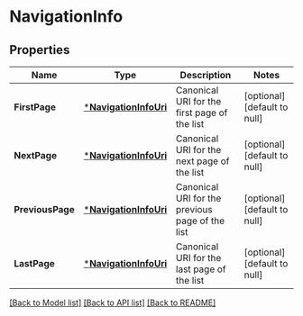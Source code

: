 # NavigationInfo

## Properties
Name | Type | Description | Notes
------------ | ------------- | ------------- | -------------
**FirstPage** | [***NavigationInfoUri**](NavigationInfoURI.md) | Canonical URI for the first page of the list | [optional] [default to null]
**NextPage** | [***NavigationInfoUri**](NavigationInfoURI.md) | Canonical URI for the next page of the list | [optional] [default to null]
**PreviousPage** | [***NavigationInfoUri**](NavigationInfoURI.md) | Canonical URI for the previous page of the list | [optional] [default to null]
**LastPage** | [***NavigationInfoUri**](NavigationInfoURI.md) | Canonical URI for the last page of the list | [optional] [default to null]

[[Back to Model list]](../README.md#documentation-for-models) [[Back to API list]](../README.md#documentation-for-api-endpoints) [[Back to README]](../README.md)


